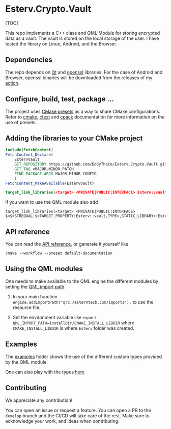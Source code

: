 # Esterv.Crypto.Vault

[TOC]

This repo implements a C++ class and QML Module for storing encrypted data as a vault. 
The vault is stored on the local storage of the user.
I have tested the library on Linux, Android, and the Browser.

## Dependencies

The repo depends on [Qt](https://doc.qt.io/) and [openssl](https://www.openssl.org/) libraries.
For the case of Android and Browser, openssl binaries will be downloaded from the releases of my [action](https://github.com/EddyTheCo/install-openssl-action).

## Configure, build, test, package ...
 
The project uses [CMake presets](https://cmake.org/cmake/help/latest/manual/cmake-presets.7.html) as a way to share CMake configurations.
Refer to [cmake](https://cmake.org/cmake/help/latest/manual/cmake.1.html), [ctest](https://cmake.org/cmake/help/latest/manual/ctest.1.html) and [cpack](https://cmake.org/cmake/help/latest/manual/cpack.1.html) documentation for more information on the use of presets.

## Adding the libraries to your CMake project 

```CMake
include(FetchContent)
FetchContent_Declare(
	EstervVault
	GIT_REPOSITORY https://github.com/EddyTheCo/Esterv.Crypto.Vault.git
	GIT_TAG vMAJOR.MINOR.PATCH 
	FIND_PACKAGE_ARGS MAJOR.MINOR CONFIG  
	)
FetchContent_MakeAvailable(EstervVault)

target_link_libraries(<target> <PRIVATE|PUBLIC|INTERFACE> Esterv::vault)
```
If you want to use the QML module also add
```
target_link_libraries(<target> <PRIVATE|PUBLIC|INTERFACE> $<$<STREQUAL:$<TARGET_PROPERTY:Esterv::vault,TYPE>,STATIC_LIBRARY>:Esterv::vaultplugin>)
```

## API reference

You can read the [API reference](https://eddytheco.github.io/Esterv.Crypto.Vault/), or generate it yourself like
```
cmake --workflow --preset default-documentation
```

## Using the QML modules

One needs to  make available to the QML engine the different modules by setting the [QML import path](https://doc.qt.io/qt-6/qtqml-syntax-imports.html#qml-import-path).

1. In your main function `engine.addImportPath("qrc:/esterVtech.com/imports");` to use the resource file. 

2. Set the environment variable like `export QML_IMPORT_PATH=installDir/CMAKE_INSTALL_LIBDIR`  where `CMAKE_INSTALL_LIBDIR` is where `Esterv` folder was created.

## Examples

The [examples](examples) folder shows the use of the different custom types provided by the QML module.

One can also play with the types [here](https://eddytheco.github.io/qmlonline/?example_url=vault)


## Contributing

We appreciate any contribution!

You can open an issue or request a feature.
You can open a PR to the `develop` branch and the CI/CD will take care of the rest.
Make sure to acknowledge your work, and ideas when contributing.
